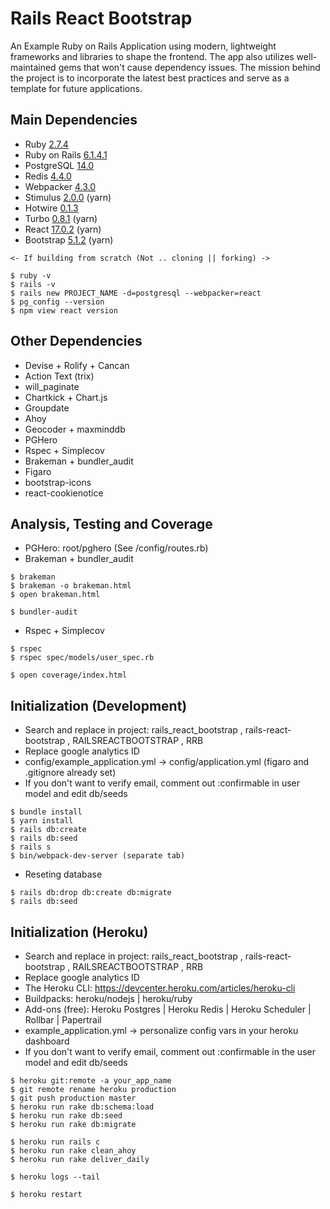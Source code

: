 # Rails React Bootstrap

An Example Ruby on Rails Application using modern, lightweight frameworks and libraries to shape the frontend. The app also utilizes well-maintained gems that won't cause dependency issues. The mission behind the project is to incorporate the latest best practices and serve as a template for future applications.

## Main Dependencies

* Ruby [2.7.4](https://www.ruby-lang.org/en/downloads/releases/)
* Ruby on Rails [6.1.4.1](https://rubygems.org/gems/rails/versions)
* PostgreSQL [14.0](https://www.postgresql.org/support/versioning/)
* Redis [4.4.0](https://rubygems.org/gems/redis/versions)
* Webpacker [4.3.0](https://rubygems.org/gems/webpacker/versions)
* Stimulus [2.0.0](https://github.com/hotwired/stimulus/releases) (yarn)
* Hotwire [0.1.3](https://rubygems.org/gems/hotwire-rails/versions)
* Turbo [0.8.1](https://rubygems.org/gems/turbo-rails/versions) (yarn)
* React [17.0.2](https://reactjs.org/versions/) (yarn)
* Bootstrap [5.1.2](https://getbootstrap.com/docs/versions/) (yarn)
```
<- If building from scratch (Not .. cloning || forking) ->

$ ruby -v
$ rails -v
$ rails new PROJECT_NAME -d=postgresql --webpacker=react
$ pg_config --version
$ npm view react version
```


## Other Dependencies

* Devise + Rolify + Cancan
* Action Text (trix)
* will_paginate
* Chartkick + Chart.js
* Groupdate
* Ahoy
* Geocoder + maxminddb
* PGHero
* Rspec + Simplecov
* Brakeman + bundler_audit
* Figaro
* bootstrap-icons
* react-cookienotice

## Analysis, Testing and Coverage

* PGHero: root/pghero (See /config/routes.rb)
* Brakeman + bundler_audit
```
$ brakeman
$ brakeman -o brakeman.html
$ open brakeman.html

$ bundler-audit
```
* Rspec + Simplecov
```
$ rspec
$ rspec spec/models/user_spec.rb

$ open coverage/index.html
```


## Initialization (Development)

* Search and replace in project:  rails_react_bootstrap , rails-react-bootstrap , RAILSREACTBOOTSTRAP , RRB
* Replace google analytics ID
* config/example_application.yml -> config/application.yml (figaro and .gitignore already set)
* If you don't want to verify email, comment out :confirmable in user model and edit db/seeds
```
$ bundle install
$ yarn install
$ rails db:create
$ rails db:seed
$ rails s
$ bin/webpack-dev-server (separate tab)
```
* Reseting database
```
$ rails db:drop db:create db:migrate
$ rails db:seed
```

## Initialization (Heroku)

* Search and replace in project: rails_react_bootstrap , rails-react-bootstrap , RAILSREACTBOOTSTRAP , RRB
* Replace google analytics ID
* The Heroku CLI: https://devcenter.heroku.com/articles/heroku-cli
* Buildpacks: heroku/nodejs | heroku/ruby
* Add-ons (free): Heroku Postgres | Heroku Redis | Heroku Scheduler | Rollbar | Papertrail
* example_application.yml -> personalize config vars in your heroku dashboard
* If you don't want to verify email, comment out :confirmable in the user model and edit db/seeds
```
$ heroku git:remote -a your_app_name
$ git remote rename heroku production
$ git push production master
$ heroku run rake db:schema:load
$ heroku run rake db:seed
$ heroku run rake db:migrate

$ heroku run rails c
$ heroku run rake clean_ahoy
$ heroku run rake deliver_daily

$ heroku logs --tail

$ heroku restart
```
